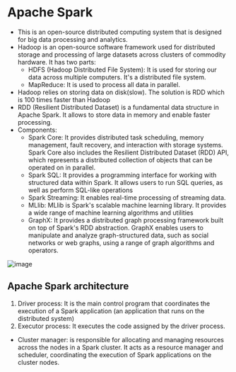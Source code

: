 # Apache Spark
* This is an open-source distributed computing system that is designed for big data processing and analytics.
* Hadoop is an open-source software framework used for distributed storage and processing of large datasets across clusters of commodity hardware. It has two parts:
  * HDFS (Hadoop Distributed File System): It is used for storing our data across multiple computers. It's a distributed file system.
  * MapReduce: It is used to process all data in parallel.
* Hadoop relies on storing data on disk(slow). The solution is RDD which is 100 times faster than Hadoop
* RDD (Resilient Distributed Dataset) is a fundamental data structure in Apache Spark. It allows to store data in memory and enable faster processing.
* Components:
  * Spark Core: It provides distributed task scheduling, memory management, fault recovery, and interaction with storage systems. Spark Core also includes the Resilient Distributed Dataset (RDD) API, which represents a distributed collection of objects that can be operated on in parallel.
  * Spark SQL: It provides a programming interface for working with structured data within Spark. It allows users to run SQL queries, as well as perform SQL-like operations
  * Spark Streaming: It enables real-time processing of streaming data. 
  * MLlib: MLlib is Spark's scalable machine learning library. It provides a wide range of machine learning algorithms and utilities
  * GraphX: It provides a distributed graph processing framework built on top of Spark's RDD abstraction. GraphX enables users to manipulate and analyze graph-structured data, such as social networks or web graphs, using a range of graph algorithms and operators.
 
![image](https://github.com/MohammadNazeri/my-educations/assets/109389707/82bd6069-0b7c-409f-9656-0a2f79d2840d)

## Apache Spark architecture
1. Driver process: It is the main control program that coordinates the execution of a Spark application (an application that runs on the distributed system)
2. Executor process: It executes the code assigned by the driver process.
* Cluster manager: is responsible for allocating and managing resources across the nodes in a Spark cluster. It acts as a resource manager and scheduler, coordinating the execution of Spark applications on the cluster nodes.


